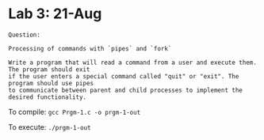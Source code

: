 # Lab 3: 21-Aug

	Question:

	Processing of commands with `pipes` and `fork`

	Write a program that will read a command from a user and execute them. The program should exit
	if the user enters a special command called "quit" or "exit". The program should use pipes
	to communicate between parent and child processes to implement the desired functionality.

To compile:
```gcc Prgm-1.c -o prgm-1-out```

To execute:
```./prgm-1-out```